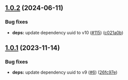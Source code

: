 ## [1.0.2](https://github.com/technology-studio/browser-id/compare/v1.0.1...v1.0.2) (2024-06-11)


### Bug fixes

* **deps:** update dependency uuid to v10 ([#115](https://github.com/technology-studio/browser-id/issues/115)) ([c021a0b](https://github.com/technology-studio/browser-id/commit/c021a0bc5b607b807c459979766c7f57b88ffb29))

## [1.0.1](https://github.com/technology-studio/browser-id/compare/v1.0.0...v1.0.1) (2023-11-14)


### Bug fixes

* **deps:** update dependency uuid to v9 ([#6](https://github.com/technology-studio/browser-id/issues/6)) ([26fc97e](https://github.com/technology-studio/browser-id/commit/26fc97e120dac750747afa15974d72faeddac9e3))
